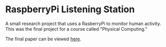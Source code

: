 # RaspberryPi Listening Station

A small research project that uses a RasberryPi to monitor human activity. This was the final project for a course called "Physical Computing."

The final paper can be viewed [here](/final-paper.pdf).
